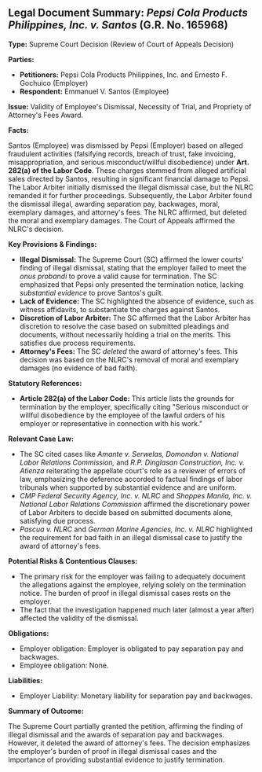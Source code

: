 ## Legal Document Summary: *Pepsi Cola Products Philippines, Inc. v. Santos* (G.R. No. 165968)

**Type:** Supreme Court Decision (Review of Court of Appeals Decision)

**Parties:**

*   **Petitioners:** Pepsi Cola Products Philippines, Inc. and Ernesto F. Gochuico (Employer)
*   **Respondent:** Emmanuel V. Santos (Employee)

**Issue:** Validity of Employee's Dismissal, Necessity of Trial, and Propriety of Attorney's Fees Award.

**Facts:**

Santos (Employee) was dismissed by Pepsi (Employer) based on alleged fraudulent activities (falsifying records, breach of trust, fake invoicing, misappropriation, and serious misconduct/willful disobedience) under **Art. 282(a) of the Labor Code**. These charges stemmed from alleged artificial sales directed by Santos, resulting in significant financial damage to Pepsi. The Labor Arbiter initially dismissed the illegal dismissal case, but the NLRC remanded it for further proceedings. Subsequently, the Labor Arbiter found the dismissal illegal, awarding separation pay, backwages, moral, exemplary damages, and attorney's fees. The NLRC affirmed, but deleted the moral and exemplary damages. The Court of Appeals affirmed the NLRC's decision.

**Key Provisions & Findings:**

*   **Illegal Dismissal:** The Supreme Court (SC) affirmed the lower courts' finding of illegal dismissal, stating that the employer failed to meet the *onus probandi* to prove a valid cause for termination. The SC emphasized that Pepsi only presented the termination notice, lacking *substantial evidence* to prove Santos's guilt.
*   **Lack of Evidence:** The SC highlighted the absence of evidence, such as witness affidavits, to substantiate the charges against Santos.
*   **Discretion of Labor Arbiter:** The SC affirmed that the Labor Arbiter has discretion to resolve the case based on submitted pleadings and documents, without necessarily holding a trial on the merits. This satisfies due process requirements.
*   **Attorney's Fees:** The SC *deleted* the award of attorney's fees. This decision was based on the NLRC's removal of moral and exemplary damages (no evidence of bad faith).

**Statutory References:**

*   **Article 282(a) of the Labor Code:** This article lists the grounds for termination by the employer, specifically citing "Serious misconduct or willful disobedience by the employee of the lawful orders of his employer or representative in connection with his work."

**Relevant Case Law:**

*   The SC cited cases like *Amante v. Serwelas, Domondon v. National Labor Relations Commission,* and *R.P. Dinglasan Construction, Inc. v. Atienza* reiterating the appellate court's role as a reviewer of errors of law, emphasizing the deference accorded to factual findings of labor tribunals when supported by substantial evidence and are uniform.
* *CMP Federal Security Agency, Inc. v. NLRC* and *Shoppes Manila, Inc. v. National Labor Relations Commission* affirmed the discretionary power of Labor Arbiters to decide based on submitted documents alone, satisfying due process.
* *Pascua v. NLRC* and *German Marine Agencies, Inc. v. NLRC* highlighted the requirement for bad faith in an illegal dismissal case to justify the award of attorney's fees.

**Potential Risks & Contentious Clauses:**

*   The primary risk for the employer was failing to adequately document the allegations against the employee, relying solely on the termination notice. The burden of proof in illegal dismissal cases rests on the employer.
*   The fact that the investigation happened much later (almost a year after) affected the validity of the dismissal.

**Obligations:**

*   Employer obligation: Employer is obligated to pay separation pay and backwages.
*   Employee obligation: None.

**Liabilities:**

*   Employer Liability: Monetary liability for separation pay and backwages.

**Summary of Outcome:**

The Supreme Court partially granted the petition, affirming the finding of illegal dismissal and the awards of separation pay and backwages. However, it deleted the award of attorney's fees. The decision emphasizes the employer's burden of proof in illegal dismissal cases and the importance of providing substantial evidence to justify termination.
